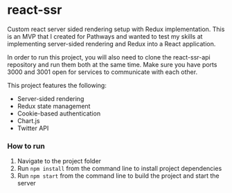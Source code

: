 # react-ssr
Custom react server sided rendering setup with Redux implementation. This is an MVP that I created for Pathways and wanted to test my skills at implementing server-sided rendering and Redux into a React application.

In order to run this project, you will also need to clone the react-ssr-api repository and run them both at the same time. Make sure you have ports 3000 and 3001 open for services to communicate with each other.

This project features the following:
- Server-sided rendering
- Redux state management
- Cookie-based authentication
- Chart.js
- Twitter API

### How to run
1. Navigate to the project folder
2. Run `npm install` from the command line to install project dependencies
3. Run `npm start` from the command line to build the project and start the server
